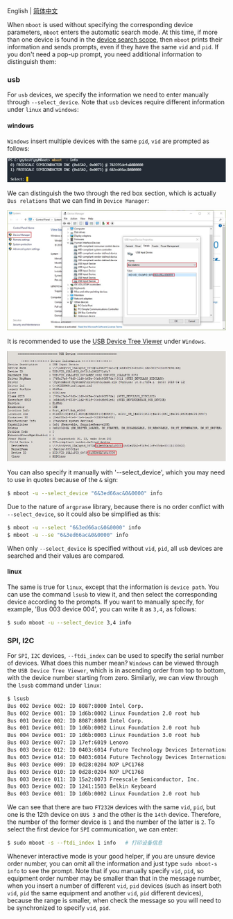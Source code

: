 English | [简体中文](insert_multiple_devices_with_the_same_vid_pid.zh-CN.md)

When `mboot` is used without specifying the corresponding device parameters, `mboot` enters the automatic search mode. At this time, if more than one device is found in the [device search scope](../README.md#Appendix:%20automatic%20device%20search%20range), then `mboot` prints their information and sends prompts, even if they have the same `vid` and `pid`. If you don't need a pop-up prompt, you need additional information to distinguish them:

### usb

For `usb` devices, we specify the information we need to enter manually through `--select_device`. Note that `usb` devices require different information under `linux` and `windows`:

#### windows

`Windows` insert multiple devices with the same `pid`, `vid` are prompted as follows:

![usb_same_vid_pid_windows](image/usb_same_vid_pid_windows_prompt.jpg)

We can distinguish the two through the red box section, which is actually `Bus relations` that we can find in `Device Manager`:

![usb_same_vid_pid_windows_device_manager](image/usb_same_vid_pid_windows_device_manager.jpg)

It is recommended to use the [USB Device Tree Viewer](https://www.uwe-sieber.de/usbtreeview_e.html) under `Windows`.

![usb_same_vid_pid_windows_tree_view](image/usb_same_vid_pid_windows_tree_view.jpg)

You can also specify it manually with '--select_device', which you may need to use in quotes because of the `&` sign:

```sh
$ mboot -u --select_device "6&3ed66ac&0&0000" info
```

Due to the nature of `argprase` library, because there is no order conflict with `--select_device`, so it could also be simplified as this:

```sh
$ mboot -u --select "6&3ed66ac&0&0000" info
$ mboot -u --se "6&3ed66ac&0&0000" info
```

When only `--select_device` is specified without `vid`, `pid`, all `usb` devices are searched and their values are compared.


#### linux

The same is true for `linux`, except that the information is `device path`. You can use the command `lsusb` to view it, and then select the corresponding device according to the prompts. If you want to manually specify, for example, 'Bus 003 device 004', you can write it as `3,4`, as follows:

```sh
$ sudo mboot -u --select_device 3,4 info
```

### SPI, I2C

For `SPI`, `I2C` devices, `--ftdi_index` can be used to specify the serial number of devices. What does this number mean? `Windows` can be viewed through the `USB Device Tree Viewer`, which is in ascending order from top to bottom, with the device number starting from zero. Similarly, we can view through the `lsusb` command under `linux`:

```sh
$ lsusb
Bus 002 Device 002: ID 8087:8000 Intel Corp. 
Bus 002 Device 001: ID 1d6b:0002 Linux Foundation 2.0 root hub
Bus 001 Device 002: ID 8087:8008 Intel Corp. 
Bus 001 Device 001: ID 1d6b:0002 Linux Foundation 2.0 root hub
Bus 004 Device 001: ID 1d6b:0003 Linux Foundation 3.0 root hub
Bus 003 Device 007: ID 17ef:6019 Lenovo 
Bus 003 Device 012: ID 0403:6014 Future Technology Devices International, Ltd FT232H Single HS USB-UART/FIFO IC
Bus 003 Device 014: ID 0403:6014 Future Technology Devices International, Ltd FT232H Single HS USB-UART/FIFO IC
Bus 003 Device 009: ID 0d28:0204 NXP LPC1768
Bus 003 Device 010: ID 0d28:0204 NXP LPC1768
Bus 003 Device 011: ID 15a2:0073 Freescale Semiconductor, Inc. 
Bus 003 Device 002: ID 1241:1503 Belkin Keyboard
Bus 003 Device 001: ID 1d6b:0002 Linux Foundation 2.0 root hub
```

We can see that there are two `FT232H` devices with the same `vid`, `pid`, but one is the 12th device on `BUS 3` and the other is the `14th` device. Therefore, the number of the former device is `1` and the number of the latter is `2`. To select the first device for `SPI` communication, we can enter:

```sh
$ sudo mboot -s --ftdi_index 1 info   # 打印设备信息
```

Whenever interactive mode is your good helper, if you are unsure device order number, you can omit all the information and just type `sudo mboot-s info` to see the prompt. Note that if you manually specify `vid`, `pid`, so equipment order number may be smaller than that in the message number, when you insert a number of different `vid`, `pid` devices (such as insert both `vid`, `pid` the same equipment and another `vid`, `pid` different devices), because the range is smaller, when check the message so you will need to be synchronized to specify `vid`, `pid`.
